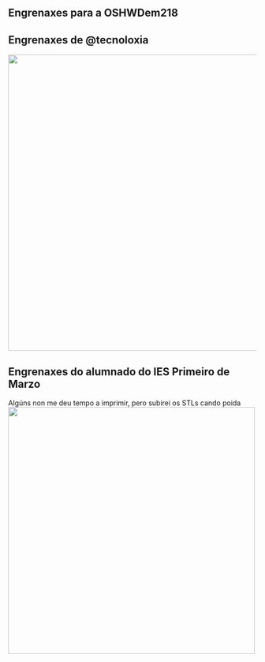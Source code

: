 ## Engrenaxes para a OSHWDem218 

## Engrenaxes de @tecnoloxia
<img src="https://github.com/brico-labs/Reto-Clonewars-Oshwdem-2018/tree/master/designs/tecnoloxia/img/engr_Maria.jpg" height="600">

## Engrenaxes do alumnado do IES Primeiro de Marzo
Algúns non me deu tempo a imprimir, pero subirei os STLs cando poida
<img src="https://github.com/brico-labs/Reto-Clonewars-Oshwdem-2018/tree/master/designs/tecnoloxia/img/eng_IES1Marzo.jpg" height="500">
